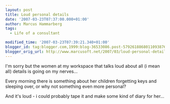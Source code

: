 ```yaml
---
layout: post
title: Loud personal details
date: '2007-03-23T07:37:00.000+01:00'
author: Marcus Hammarberg
tags:
  - Life of a consultant

modified_time: '2007-03-23T07:39:21.340+01:00'
blogger_id: tag:blogger.com,1999:blog-36533086.post-5792618868011093876
blogger_orig_url: http://www.marcusoft.net/2007/03/loud-personal-details.html
---
```


I'm
sorry but the women at my workspace that talks loud about all (i mean
all) details is going on my nerves...

Every morning there is something about her children forgetting keys and
sleeping over, or why not something even more personal?

And it's loud - i could probably tape it and make some kind of <span
id="SPELLING_ERROR_0" class="blsp-spelling-corrected">diary</span> for
her...
